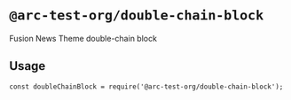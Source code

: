 # `@arc-test-org/double-chain-block`

Fusion News Theme double-chain block

## Usage

```
const doubleChainBlock = require('@arc-test-org/double-chain-block');
```